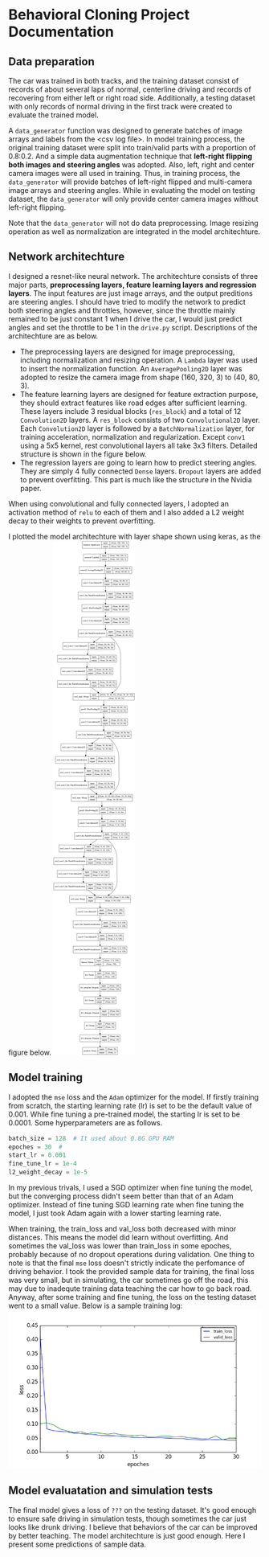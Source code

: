 # Behavioral Cloning Project Documentation

## Data preparation

The car was trained in both tracks, and the training dataset consist of records of about several laps of normal, centerline driving and records of recovering from either left or right road side. Additionally, a testing dataset with only records of normal driving in the first track were created to evaluate the trained model. 

A `data_generator` function was designed to generate batches of image arrays and labels from the \<csv log file\>. In model training process, the original training dataset were split into train/valid parts with a proportion of 0.8:0.2. And a simple data augmentation technique that **left-right flipping both images and steering angles** was adopted. Also, left, right and center camera images were all used in training. Thus, in training process, the `data_generator` will provide batches of left-right flipped and multi-camera image arrays and steering angles. While in evaluating the model on testing dataset, the `data_generator` will only provide center camera images without left-right flipping.

Note that the `data_generator` will not do data preprocessing. Image resizing operation as well as normalization are integrated in the model architechture.

## Network architechture

I designed a resnet-like neural network. The architechture consists of three major parts, **preprocessing layers, feature learning layers and regression layers**. The input features are just image arrays, and the output preditions are steering angles. I should have tried to modify the network to predict both steering angles and throttles, however, since the throttle mainly remained to be just constant 1 when I drive the car, I would just predict angles and set the throttle to be 1 in the `drive.py` script. Descriptions of the architechture are as below.

- The preprocessing layers are designed for image preprocessing, including normalization and resizing operation. A `Lambda` layer was used to insert the normalization function. An `AveragePooling2D` layer was adopted to resize the camera image from shape (160, 320, 3) to (40, 80, 3).
- The feature learning layers are designed for feature extraction purpose, they should extract features like road edges after sufficient learning. These layers include 3 residual blocks (`res_block`) and a total of 12 `Convolution2D` layers. A `res_block` consists of two `Convolutional2D` layer. Each `Convolution2D` layer is followed by a `BatchNormalization` layer, for training acceleration, normalization and regularization. Except `conv1` using a 5x5 kernel, rest convolutional layers all take 3x3 filters. Detailed structure is shown in the figure below.
- The regression layers are going to learn how to predict steering angles. They are simply 4 fully connected `Dense` layers. `Dropout` layers are added to prevent overfitting. This part is much like the structure in the Nvidia paper.

When using convolutional and fully connected layers, I adopted an activation method of `relu` to each of them and I also added a L2 weight decay to their weights to prevent overfitting. 

I plotted the model architechture with layer shape shown using keras, as the figure below.
![Model architechture](model.png)

## Model training

I adopted the `mse` loss and the `Adam` optimizer for the model. If firstly training from scratch, the starting learning rate (lr) is set to be the default value of 0.001. While fine tuning a pre-trained model, the starting lr is set to be 0.0001.
Some hyperparameters are as follows.

```python
batch_size = 128  # It used about 0.8G GPU RAM
epoches = 30  # 
start_lr = 0.001
fine_tune_lr = 1e-4
l2_weight_decay = 1e-5
```
In my previous trivals, I used a SGD optimizer when fine tuning the model, but the converging process didn't seem better than that of an Adam optimizer. Instead of fine tuning SGD learning rate when fine tuning the model, I just took Adam again with a lower starting learning rate.

When training, the train_loss and val_loss both decreased with minor distances. This means the model did learn without overfitting. And sometimes the val_loss was lower than train_loss in some epoches, probably because of no dropout operations during validation. One thing to note is that the final `mse` loss doesn't strictly indicate the perfomance of driving behavior. I took the provided sample data for training, the final loss was very small, but in simulating, the car sometimes go off the road, this may due to inadequte training data teaching the car how to go back road. Anyway, after some training and fine tuning, the loss on the testing dataset went to a small value. Below is a sample training log: ![training_log](log.png)

## Model evaluatation and simulation tests

The final model gives a loss of `???` on the testing dataset. It's good enough to ensure safe driving in simulation tests, though sometimes the car just looks like drunk driving. I believe that behaviors of the car can be improved by better teaching. The model architechture is just good enough. Here I present some predictions of sample data.
